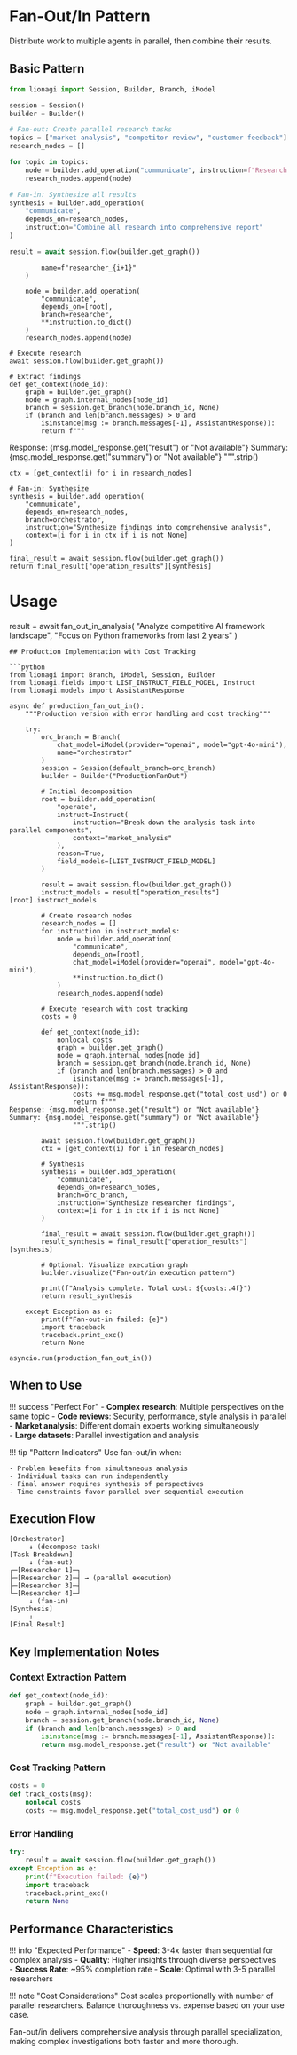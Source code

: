 # Fan-Out/In Pattern

Distribute work to multiple agents in parallel, then combine their results.

## Basic Pattern

```python
from lionagi import Session, Builder, Branch, iModel

session = Session()
builder = Builder()

# Fan-out: Create parallel research tasks
topics = ["market analysis", "competitor review", "customer feedback"]
research_nodes = []

for topic in topics:
    node = builder.add_operation("communicate", instruction=f"Research {topic}")
    research_nodes.append(node)

# Fan-in: Synthesize all results
synthesis = builder.add_operation(
    "communicate",
    depends_on=research_nodes,
    instruction="Combine all research into comprehensive report"
)

result = await session.flow(builder.get_graph())
```

            name=f"researcher_{i+1}"
        )
        
        node = builder.add_operation(
            "communicate",
            depends_on=[root],
            branch=researcher,
            **instruction.to_dict()
        )
        research_nodes.append(node)

    # Execute research
    await session.flow(builder.get_graph())

    # Extract findings
    def get_context(node_id):
        graph = builder.get_graph()
        node = graph.internal_nodes[node_id]
        branch = session.get_branch(node.branch_id, None)
        if (branch and len(branch.messages) > 0 and 
            isinstance(msg := branch.messages[-1], AssistantResponse)):
            return f"""

Response: {msg.model_response.get("result") or "Not available"} Summary:
{msg.model_response.get("summary") or "Not available"} """.strip()

    ctx = [get_context(i) for i in research_nodes]

    # Fan-in: Synthesize
    synthesis = builder.add_operation(
        "communicate",
        depends_on=research_nodes,
        branch=orchestrator,
        instruction="Synthesize findings into comprehensive analysis",
        context=[i for i in ctx if i is not None]
    )

    final_result = await session.flow(builder.get_graph())
    return final_result["operation_results"][synthesis]

# Usage

result = await fan_out_in_analysis( "Analyze competitive AI framework
landscape", "Focus on Python frameworks from last 2 years" )

````
## Production Implementation with Cost Tracking

```python
from lionagi import Branch, iModel, Session, Builder
from lionagi.fields import LIST_INSTRUCT_FIELD_MODEL, Instruct
from lionagi.models import AssistantResponse

async def production_fan_out_in():
    """Production version with error handling and cost tracking"""
    
    try:
        orc_branch = Branch(
            chat_model=iModel(provider="openai", model="gpt-4o-mini"),
            name="orchestrator"
        )
        session = Session(default_branch=orc_branch)
        builder = Builder("ProductionFanOut")
        
        # Initial decomposition
        root = builder.add_operation(
            "operate",
            instruct=Instruct(
                instruction="Break down the analysis task into parallel components",
                context="market_analysis"
            ),
            reason=True,
            field_models=[LIST_INSTRUCT_FIELD_MODEL]
        )
        
        result = await session.flow(builder.get_graph())
        instruct_models = result["operation_results"][root].instruct_models
        
        # Create research nodes
        research_nodes = []
        for instruction in instruct_models:
            node = builder.add_operation(
                "communicate",
                depends_on=[root],
                chat_model=iModel(provider="openai", model="gpt-4o-mini"),
                **instruction.to_dict()
            )
            research_nodes.append(node)
        
        # Execute research with cost tracking
        costs = 0
        
        def get_context(node_id):
            nonlocal costs
            graph = builder.get_graph()
            node = graph.internal_nodes[node_id]
            branch = session.get_branch(node.branch_id, None)
            if (branch and len(branch.messages) > 0 and 
                isinstance(msg := branch.messages[-1], AssistantResponse)):
                costs += msg.model_response.get("total_cost_usd") or 0
                return f"""
Response: {msg.model_response.get("result") or "Not available"}
Summary: {msg.model_response.get("summary") or "Not available"}
                """.strip()
        
        await session.flow(builder.get_graph())
        ctx = [get_context(i) for i in research_nodes]
        
        # Synthesis
        synthesis = builder.add_operation(
            "communicate",
            depends_on=research_nodes,
            branch=orc_branch,
            instruction="Synthesize researcher findings",
            context=[i for i in ctx if i is not None]
        )
        
        final_result = await session.flow(builder.get_graph())
        result_synthesis = final_result["operation_results"][synthesis]
        
        # Optional: Visualize execution graph
        builder.visualize("Fan-out/in execution pattern")
        
        print(f"Analysis complete. Total cost: ${costs:.4f}")
        return result_synthesis
        
    except Exception as e:
        print(f"Fan-out-in failed: {e}")
        import traceback
        traceback.print_exc()
        return None

asyncio.run(production_fan_out_in())
````

## When to Use

!!! success "Perfect For"
    - **Complex research**: Multiple perspectives on the same topic
    - **Code reviews**: Security, performance, style analysis in parallel
    - **Market analysis**: Different domain experts working simultaneously  
    - **Large datasets**: Parallel investigation and analysis

!!! tip "Pattern Indicators"
    Use fan-out/in when:
    
    - Problem benefits from simultaneous analysis
    - Individual tasks can run independently  
    - Final answer requires synthesis of perspectives
    - Time constraints favor parallel over sequential execution

## Execution Flow

```
[Orchestrator]
     ↓ (decompose task)
[Task Breakdown]
     ↓ (fan-out)
┌─[Researcher 1]─┐
├─[Researcher 2]─┤ → (parallel execution)
├─[Researcher 3]─┤
└─[Researcher 4]─┘
     ↓ (fan-in)
[Synthesis]
     ↓
[Final Result]
```

## Key Implementation Notes

### Context Extraction Pattern

```python
def get_context(node_id):
    graph = builder.get_graph()
    node = graph.internal_nodes[node_id]
    branch = session.get_branch(node.branch_id, None)
    if (branch and len(branch.messages) > 0 and 
        isinstance(msg := branch.messages[-1], AssistantResponse)):
        return msg.model_response.get("result") or "Not available"
```

### Cost Tracking Pattern

```python
costs = 0
def track_costs(msg):
    nonlocal costs
    costs += msg.model_response.get("total_cost_usd") or 0
```

### Error Handling

```python
try:
    result = await session.flow(builder.get_graph())
except Exception as e:
    print(f"Execution failed: {e}")
    import traceback
    traceback.print_exc()
    return None
```

## Performance Characteristics

!!! info "Expected Performance"
    - **Speed**: 3-4x faster than sequential for complex analysis
    - **Quality**: Higher insights through diverse perspectives  
    - **Success Rate**: ~95% completion rate
    - **Scale**: Optimal with 3-5 parallel researchers
    
!!! note "Cost Considerations"
    Cost scales proportionally with number of parallel researchers. Balance thoroughness vs. expense based on your use case.

Fan-out/in delivers comprehensive analysis through parallel specialization,
making complex investigations both faster and more thorough.
